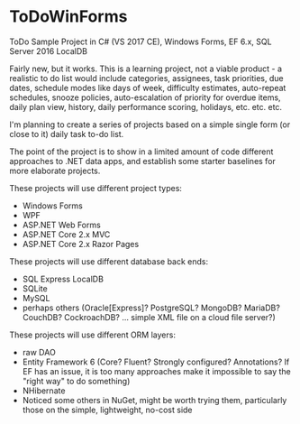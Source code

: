 # ToDoWinForms
ToDo Sample Project in C# (VS 2017 CE), Windows Forms, EF 6.x, SQL Server 2016 LocalDB

Fairly new, but it works.  This is a learning project, not a viable product - a realistic to do list would include categories, assignees, task priorities, due dates, schedule modes like days of week, difficulty estimates, auto-repeat schedules, snooze policies, auto-escalation of priority for overdue items, daily plan view, history, daily performance scoring, holidays, etc. etc. etc.

I'm planning to create a series of projects based on a simple single form (or close to it) daily task to-do list.

The point of the project is to show in a limited amount of code different approaches to .NET data apps, and establish some starter baselines for more elaborate projects.

These projects will use different project types:
- Windows Forms
- WPF
- ASP.NET Web Forms
- ASP.NET Core 2.x MVC
- ASP.NET Core 2.x Razor Pages

These projects will use different database back ends:
- SQL Express LocalDB
- SQLite
- MySQL
- perhaps others (Oracle[Express]? PostgreSQL? MongoDB? MariaDB? CouchDB? CockroachDB? ... simple XML file on a cloud file server?)

These projects will use different ORM layers:
- raw DAO
- Entity Framework 6 (Core? Fluent? Strongly configured? Annotations?  If EF has an issue, it is too many approaches make it impossible to say the "right way" to do something)
- NHibernate
- Noticed some others in NuGet, might be worth trying them, particularly those on the simple, lightweight, no-cost side
